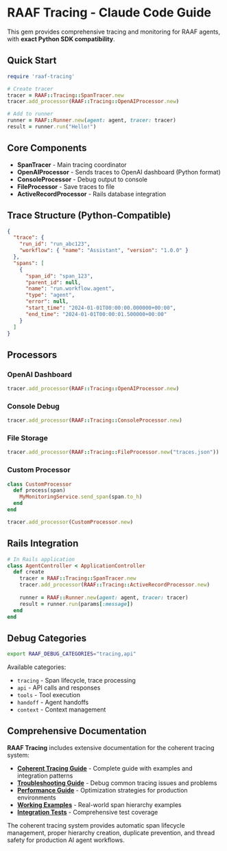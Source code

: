 # RAAF Tracing - Claude Code Guide

This gem provides comprehensive tracing and monitoring for RAAF agents, with **exact Python SDK compatibility**.

## Quick Start

```ruby
require 'raaf-tracing'

# Create tracer
tracer = RAAF::Tracing::SpanTracer.new
tracer.add_processor(RAAF::Tracing::OpenAIProcessor.new)

# Add to runner
runner = RAAF::Runner.new(agent: agent, tracer: tracer)
result = runner.run("Hello!")
```

## Core Components

- **SpanTracer** - Main tracing coordinator
- **OpenAIProcessor** - Sends traces to OpenAI dashboard (Python format)
- **ConsoleProcessor** - Debug output to console
- **FileProcessor** - Save traces to file
- **ActiveRecordProcessor** - Rails database integration

## Trace Structure (Python-Compatible)

```json
{
  "trace": {
    "run_id": "run_abc123",
    "workflow": { "name": "Assistant", "version": "1.0.0" }
  },
  "spans": [
    {
      "span_id": "span_123",
      "parent_id": null,
      "name": "run.workflow.agent",
      "type": "agent",
      "error": null,
      "start_time": "2024-01-01T00:00:00.000000+00:00",
      "end_time": "2024-01-01T00:00:01.500000+00:00"
    }
  ]
}
```

## Processors

### OpenAI Dashboard
```ruby
tracer.add_processor(RAAF::Tracing::OpenAIProcessor.new)
```

### Console Debug
```ruby
tracer.add_processor(RAAF::Tracing::ConsoleProcessor.new)
```

### File Storage
```ruby
tracer.add_processor(RAAF::Tracing::FileProcessor.new("traces.json"))
```

### Custom Processor
```ruby
class CustomProcessor
  def process(span)
    MyMonitoringService.send_span(span.to_h)
  end
end

tracer.add_processor(CustomProcessor.new)
```

## Rails Integration

```ruby
# In Rails application
class AgentController < ApplicationController
  def create
    tracer = RAAF::Tracing::SpanTracer.new
    tracer.add_processor(RAAF::Tracing::ActiveRecordProcessor.new)
    
    runner = RAAF::Runner.new(agent: agent, tracer: tracer)
    result = runner.run(params[:message])
  end
end
```

## Debug Categories

```bash
export RAAF_DEBUG_CATEGORIES="tracing,api"
```

Available categories:
- `tracing` - Span lifecycle, trace processing
- `api` - API calls and responses
- `tools` - Tool execution
- `handoff` - Agent handoffs
- `context` - Context management

## Comprehensive Documentation

**RAAF Tracing** includes extensive documentation for the coherent tracing system:

- **[Coherent Tracing Guide](COHERENT_TRACING_GUIDE.md)** - Complete guide with examples and integration patterns
- **[Troubleshooting Guide](TROUBLESHOOTING_TRACING.md)** - Debug common tracing issues and problems
- **[Performance Guide](PERFORMANCE_GUIDE.md)** - Optimization strategies for production environments
- **[Working Examples](examples/coherent_tracing_examples.rb)** - Real-world span hierarchy examples
- **[Integration Tests](spec/raaf/tracing/coherent_tracing_integration_spec.rb)** - Comprehensive test coverage

The coherent tracing system provides automatic span lifecycle management, proper hierarchy creation, duplicate prevention, and thread safety for production AI agent workflows.